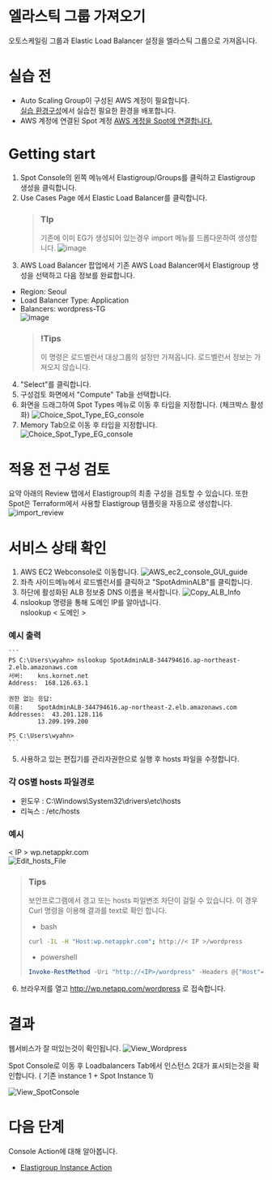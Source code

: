 # 엘라스틱 그룹 가져오기
오토스케일링 그룹과 Elastic Load Balancer 설정을 엘라스틱 그룹으로 가져옵니다.

# 실습 전
- Auto Scaling Group이 구성된 AWS 계정이 필요합니다. </br>
[실습 환경구성](../../QuickStart/CreateLabQuickstartGuide.md)에서 실습전 필요한 환경을 배포합니다.
- AWS 계정에 연결된 Spot 계정 
[AWS 계정을 Spot에 연결합니다.](../exercise-1/ConnectAccount.md)

# Getting start
1. Spot Console의 왼쪽 메뉴에서 Elastigroup/Groups를 클릭하고 Elastigroup 생성을 클릭합니다.
2. Use Cases Page 에서 Elastic Load Balancer를 클릭합니다.
    > ### TIp
    > 기존에 이미 EG가 생성되어 있는경우 import 메뉴를 드롭다운하여 생성합니다.
    > ![image](./Images/Choice_Import_Type.png)
3. AWS Load Balancer 팝업에서 기존 AWS Load Balancer에서 Elastigroup 생성을 선택하고 다음 정보를 완료합니다.
- Region: Seoul
- Load Balancer Type: Application
- Balancers: wordpress-TG</br>
![image](./Images/Choice_ALB_TG.png)
    > ### !Tips
    > 이 명령은 로드벨런서 대상그룹의 설정만 가져옵니다. 로드벨런서 정보는 가져오지 않습니다.
4. "Select"를 클릭합니다. </br>
5. 구성검토 화면에서 "Compute" Tab을 선택합니다.
6. 화면을 드래그하여 Spot Types 메뉴로 이동 후 타입을 지정합니다. (체크박스 활성화)
![Choice_Spot_Type_EG_console](./Images/Choice_Spot_Type_EG_console.png)
7. Memory Tab으로 이동 후 타입을 지정합니다.
![Choice_Spot_Type_EG_console](./Images/Choice_Spot_Type_EG_console2.png)

# 적용 전 구성 검토
요약 아래의 Review 탭에서 Elastigroup의 최종 구성을 검토할 수 있습니다. 또한 Spot은 Terraform에서 사용할 Elastigroup 템플릿을 자동으로 생성합니다.
![import_review](./Images/Import_review.png)

# 서비스 상태 확인
1. AWS EC2 Webconsole로 이동합니다. 
![AWS_ec2_console_GUI_guide](./Images/AWS_ec2_console_GUI_guide.png)
2. 좌측 사이드메뉴에서 로드벨런서를 클릭하고 "SpotAdminALB"를 클릭합니다.
3. 하단에 활성화된 ALB 정보중 DNS 이름을 복사합니다.
![Copy_ALB_Info](./Images/Copy_ALB_info.png)
4. nslookup 명령을 통해 도메인 IP를 알아냅니다. </br>
nslookup < 도메인 > 
### 예시 출력
    ```
    PS C:\Users\wyahn> nslookup SpotAdminALB-344794616.ap-northeast-2.elb.amazonaws.com
    서버:    kns.kornet.net
    Address:  168.126.63.1

    권한 없는 응답:
    이름:    SpotAdminALB-344794616.ap-northeast-2.elb.amazonaws.com
    Addresses:  43.201.128.116
            13.209.199.200

    PS C:\Users\wyahn>
    ```

5. 사용하고 있는 편집기를 관리자권한으로 실행 후 hosts 파일을 수정합니다. </br>
### 각 OS별 hosts 파일경로
- 윈도우 : C:\Windows\System32\drivers\etc\hosts </br>
- 리눅스 : /etc/hosts 

### 예시
< IP > wp.netappkr.com </br>
![Edit_hosts_File](./Images/Edit_hosts_File.png)

> ### Tips
> 보안프로그램에서 경고 또는 hosts 파일변조 차단이 걸릴 수 있습니다. 이 경우 Curl 명령을 이용해 결과를 text로 확인 합니다.
> - bash
> ```bash
> curl -IL -H "Host:wp.netappkr.com"; http://< IP >/wordpress
> ```
> - powershell
> ```powershell
> Invoke-RestMethod -Uri "http://<IP>/wordpress" -Headers @{"Host"="wp.netappkr.com"}
> ```
6. 브라우저를 열고 http://wp.netapp.com/wordpress 로 접속합니다. 

# 결과
웹서비스가 잘 떠있는것이 확인됩니다.
![View_Wordpress](./Images/View_Wordpress.png)

Spot Console로 이동 후 Loadbalancers Tab에서 인스턴스 2대가 표시되는것을 확인합니다.
( 기존 instance 1 + Spot Instance 1)

![View_SpotConsole](./Images/View_SpotConsole.png)

# 다음 단계
Console Action에 대해 알아봅니다.
- [Elastigroup Instance Action](./2-1-1_ElastigroupInstanceAction.md)

